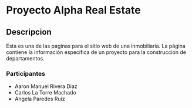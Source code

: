 # Proyecto Alpha Real Estate

## Descripcion
Esta es una de las paginas para el sitio web de una inmobiliaria. La página contiene la información específica de un proyecto para la construcción de departamentos. 

### Participantes
- Aaron Manuel Rivera Diaz
- Carlos La Torre Machado
- Angela Paredes Ruiz
